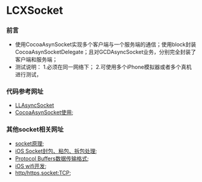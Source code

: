 # LCXSocket
### 前言
* 使用CocoaAsynSocket实现多个客户端与一个服务端的通信；使用block封装CocoaAsynSocketDelegate；且对GCDAsyncSocket业务，分别完全封装了客户端和服务端；
* 测试说明：
1.必须在同一网络下；
2.可使用多个iPhone模拟器或者多个真机进行测试，

### 代码参考网址
* [LLAsyncSocket](https://gitee.com/122589615/LLAsyncSocket)
* [CocoaAsynSocket使用](https://www.jianshu.com/p/321bc95d077f);

### 其他socket相关网址
* [socket原理](https://www.jianshu.com/p/7c3045776f9d);
* [iOS Socket封包、粘包、拆包处理](https://www.jianshu.com/p/9ea0f0c84990);
* [Protocol Buffers数据传输格式](https://blog.csdn.net/mzpmzk/article/details/80824839);
* [iOS wifi开发](https://blog.csdn.net/maiwc/article/details/79528224);
* [http/https,socket:TCP](https://www.jianshu.com/p/5218202e13ff);
